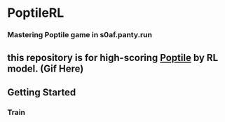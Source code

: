 # PoptileRL
### Mastering Poptile game in s0af.panty.run
this repository is for high-scoring [Poptile](http://s0af.panty.run) by RL model.
(Gif Here)
------

## Getting Started


### Train